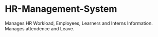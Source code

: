 # HR-Management-System
Manages HR Workload, Employees, Learners and Interns Information.
Manages attendence and Leave.
